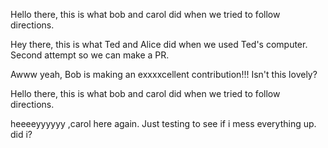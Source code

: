 
Hello there, this is what bob and carol did when we tried to follow directions. 

Hey there, this is what Ted and Alice did when we used Ted's computer.
Second attempt so we can make a PR.




Awww yeah, Bob is making an exxxxcellent contribution!!! Isn't  this lovely?

Hello there, this is what bob and carol did when we tried to follow directions. 

heeeeyyyyyy ,carol here again. Just testing to see if i mess everything up. did i?
